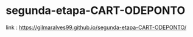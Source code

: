 # segunda-etapa-CART-ODEPONTO


link : https://gilmaralves99.github.io/segunda-etapa-CART-ODEPONTO/
